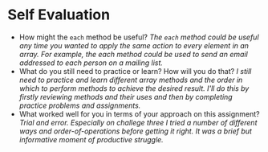 # Self Evaluation

- How might the `each` method be useful? *The `each` method could be useful any time you wanted to apply the same action to every element in an array. For example, the each method could be used to send an email addressed to each person on a mailing list.*
- What do you still need to practice or learn? How will you do that? *I still need to practice and learn different array methods and the order in which to perform methods to achieve the desired result. I'll do this by firstly reviewing methods and their uses and then by completing practice problems and assignments.*
- What worked well for you in terms of your approach on this
assignment? *Trial and error. Especially on challege three I tried a number of different ways and order-of-operations before getting it right. It was a brief but informative moment of productive struggle.*